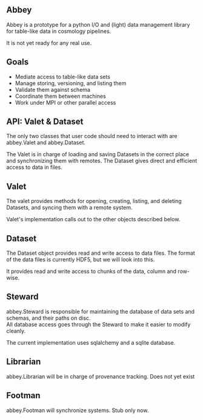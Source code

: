 Abbey
-----


Abbey is a prototype for a python I/O and (light) data management library for
table-like data in cosmology pipelines.

It is not yet ready for any real use.

Goals
-----

- Mediate access to table-like data sets
- Manage storing, versioning, and listing them
- Validate them against schema
- Coordinate them between machines
- Work under MPI or other parallel access


API: Valet & Dataset
--------------------

The only two classes that user code should need to interact with are 
abbey.Valet and abbey.Dataset.

The Valet is in charge of loading and saving Datasets in the correct place and
synchronizing them with remotes. The Dataset gives direct and efficient access
to data in files.

Valet
-----

The valet provides methods for opening, creating, listing, and deleting 
Datasets, and syncing them with a remote system.

Valet's implementation calls out to the other objects described below.

Dataset
------

The Dataset object provides read and write access to data files. The format of
the data files is currently HDF5, but we will look into this.

It provides read and write access to chunks of the data, column and row-wise.


Steward
-------

abbey.Steward is responsible for maintaining the database of data sets and schemas, and their paths on disc.  
All database access goes through the Steward to make it easier to modify cleanly.

The current implementation uses sqlalchemy and a sqlite database.


Librarian
---------

abbey.Librarian will be in charge of provenance tracking.
Does not yet exist

Footman
-------

abbey.Footman will synchronize systems.
Stub only now.